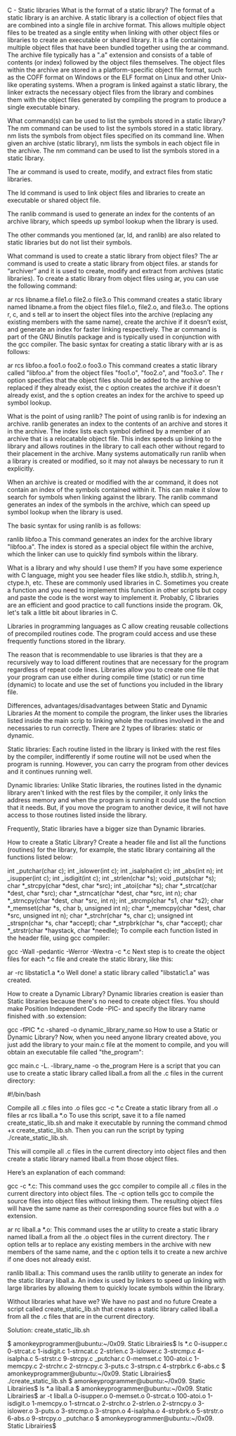 C - Static libraries
What is the format of a static library?
The format of a static library is an archive. A static library is a collection of object files that are combined into a single file in archive format. This allows multiple object files to be treated as a single entity when linking with other object files or libraries to create an executable or shared library. It is a file containing multiple object files that have been bundled together using the ar command. The archive file typically has a ".a" extension and consists of a table of contents (or index) followed by the object files themselves. The object files within the archive are stored in a platform-specific object file format, such as the COFF format on Windows or the ELF format on Linux and other Unix-like operating systems. When a program is linked against a static library, the linker extracts the necessary object files from the library and combines them with the object files generated by compiling the program to produce a single executable binary.

What command(s) can be used to list the symbols stored in a static library?
The nm command can be used to list the symbols stored in a static library. nm lists the symbols from object files specified on its command line. When given an archive (static library), nm lists the symbols in each object file in the archive. The nm command can be used to list the symbols stored in a static library.

The ar command is used to create, modify, and extract files from static libraries.

The ld command is used to link object files and libraries to create an executable or shared object file.

The ranlib command is used to generate an index for the contents of an archive library, which speeds up symbol lookup when the library is used.

The other commands you mentioned (ar, ld, and ranlib) are also related to static libraries but do not list their symbols.

What command is used to create a static library from object files?
The ar command is used to create a static library from object files. ar stands for “archiver” and it is used to create, modify and extract from archives (static libraries). To create a static library from object files using ar, you can use the following command:

ar rcs libname.a file1.o file2.o file3.o
This command creates a static library named libname.a from the object files file1.o, file2.o, and file3.o. The options r, c, and s tell ar to insert the object files into the archive (replacing any existing members with the same name), create the archive if it doesn’t exist, and generate an index for faster linking respectively. The ar command is part of the GNU Binutils package and is typically used in conjunction with the gcc compiler. The basic syntax for creating a static library with ar is as follows:

ar rcs libfoo.a foo1.o foo2.o foo3.o
This command creates a static library called "libfoo.a" from the object files "foo1.o", "foo2.o", and "foo3.o". The r option specifies that the object files should be added to the archive or replaced if they already exist, the c option creates the archive if it doesn't already exist, and the s option creates an index for the archive to speed up symbol lookup.

What is the point of using ranlib?
The point of using ranlib is for indexing an archive. ranlib generates an index to the contents of an archive and stores it in the archive. The index lists each symbol defined by a member of an archive that is a relocatable object file. This index speeds up linking to the library and allows routines in the library to call each other without regard to their placement in the archive. Many systems automatically run ranlib when a library is created or modified, so it may not always be necessary to run it explicitly.

When an archive is created or modified with the ar command, it does not contain an index of the symbols contained within it. This can make it slow to search for symbols when linking against the library. The ranlib command generates an index of the symbols in the archive, which can speed up symbol lookup when the library is used.

The basic syntax for using ranlib is as follows:

ranlib libfoo.a
This command generates an index for the archive library "libfoo.a". The index is stored as a special object file within the archive, which the linker can use to quickly find symbols within the library.

What is a library and why should I use them?
If you have some experience with C language, might you see header files like stdio.h, stdlib.h, string.h, ctype.h, etc. These are commonly used libraries in C. Sometimes you create a function and you need to implement this function in other scripts but copy and paste the code is the worst way to implement it. Probably, C libraries are an efficient and good practice to call functions inside the program. Ok, let's talk a little bit about libraries in C.

Libraries in programming languages as C allow creating reusable collections of precompiled routines code. The program could access and use these frequently functions stored in the library.

The reason that is recommendable to use libraries is that they are a recursively way to load different routines that are necessary for the program regardless of repeat code lines. Libraries allow you to create one file that your program can use either during compile time (static) or run time (dynamic) to locate and use the set of functions you included in the library file.

Differences, advantages/disadvantages between Static and Dynamic Libraries
At the moment to compile the program, the linker uses the libraries listed inside the main scrip to linking whole the routines involved in the and necessaries to run correctly. There are 2 types of libraries: static or dynamic.

Static libraries: Each routine listed in the library is linked with the rest files by the compiler, indifferently if some routine will not be used when the program is running. However, you can carry the program from other devices and it continues running well.

Dynamic libraries: Unlike Static libraries, the routines listed in the dynamic library aren't linked with the rest files by the compiler, it only links the address memory and when the program is running it could use the function that it needs. But, if you move the program to another device, it will not have access to those routines listed inside the library.

Frequently, Static libraries have a bigger size than Dynamic libraries.

How to create a Static Library?
Create a header file and list all the functions (routines) for the library, for example, the static library containing all the functions listed below:

int _putchar(char c);
int _islower(int c);
int _isalpha(int c);
int _abs(int n);
int _isupper(int c);
int _isdigit(int c);
int _strlen(char *s);
void _puts(char *s);
char *_strcpy(char *dest, char *src);
int _atoi(char *s);
char *_strcat(char *dest, char *src);
char *_strncat(char *dest, char *src, int n);
char *_strncpy(char *dest, char *src, int n);
int _strcmp(char *s1, char *s2);
char *_memset(char *s, char b, unsigned int n);
char *_memcpy(char *dest, char *src, unsigned int n);
char *_strchr(char *s, char c);
unsigned int _strspn(char *s, char *accept);
char *_strpbrk(char *s, char *accept);
char *_strstr(char *haystack, char *needle);
To compile each function listed in the header file, using gcc compiler:

gcc -Wall -pedantic -Werror -Wextra -c *.c
Next step is to create the object files for each *.c file and create the static library, like this:

ar -rc libstatic1.a *.o
Well done! a static library called "libstatic1.a" was created.

How to create a Dynamic Library?
Dynamic libraries creation is easier than Static libraries because there's no need to create object files. You should make Position Independent Code -PIC- and specify the library name finished with .so extension:

gcc -fPIC *.c -shared -o dynamic_library_name.so
How to use a Static or Dynamic Library?
Now, when you need anyone library created above, you just add the library to your main.c file at the moment to compile, and you will obtain an executable file called "the_program":

gcc main.c -L. -library_name -o the_program
Here is a script that you can use to create a static library called liball.a from all the .c files in the current directory:

#!/bin/bash

Compile all .c files into .o files
gcc -c *.c
Create a static library from all .o files
ar rcs liball.a *.o
To use this script, save it to a file named create_static_lib.sh and make it executable by running the command chmod +x create_static_lib.sh. Then you can run the script by typing ./create_static_lib.sh.

This will compile all .c files in the current directory into object files and then create a static library named liball.a from those object files.

Here’s an explanation of each command:

gcc -c *.c: This command uses the gcc compiler to compile all .c files in the current directory into object files. The -c option tells gcc to compile the source files into object files without linking them. The resulting object files will have the same name as their corresponding source files but with a .o extension.

ar rc liball.a *.o: This command uses the ar utility to create a static library named liball.a from all the .o object files in the current directory. The r option tells ar to replace any existing members in the archive with new members of the same name, and the c option tells it to create a new archive if one does not already exist.

ranlib liball.a: This command uses the ranlib utility to generate an index for the static library liball.a. An index is used by linkers to speed up linking with large libraries by allowing them to quickly locate symbols within the library.


Without libraries what have we? We have no past and no future
Create a script called create_static_lib.sh that creates a static library called liball.a from all the .c files that are in the current directory.

Solution: create_static_lib.sh

$ amonkeyprogrammer@ubuntu:~/0x09. Static Librairies$ ls *.c
0-isupper.c  0-strcat.c  1-isdigit.c  1-strncat.c  2-strlen.c   3-islower.c  3-strcmp.c  4-isalpha.c  5-strstr.c  9-strcpy.c  _putchar.c
0-memset.c   100-atoi.c  1-memcpy.c   2-strchr.c   2-strncpy.c  3-puts.c     3-strspn.c  4-strpbrk.c  6-abs.c
$ amonkeyprogrammer@ubuntu:~/0x09. Static Librairies$ ./create_static_lib.sh 
$ amonkeyprogrammer@ubuntu:~/0x09. Static Librairies$ ls *.a
liball.a
$ amonkeyprogrammer@ubuntu:~/0x09. Static Librairies$ ar -t liball.a
0-isupper.o
0-memset.o
0-strcat.o
100-atoi.o
1-isdigit.o
1-memcpy.o
1-strncat.o
2-strchr.o
2-strlen.o
2-strncpy.o
3-islower.o
3-puts.o
3-strcmp.o
3-strspn.o
4-isalpha.o
4-strpbrk.o
5-strstr.o
6-abs.o
9-strcpy.o
_putchar.o
$ amonkeyprogrammer@ubuntu:~/0x09. Static Librairies$
